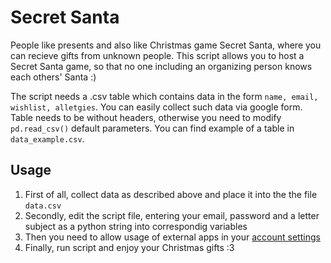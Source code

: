 # Secret Santa
People like presents and also like Christmas game Secret Santa, where you can recieve gifts from unknown people. This script allows you to host a Secret Santa game, so that no one including an organizing person knows each others' Santa :)

The script needs a .csv table which contains data in the form `name, email, wishlist, alletgies`. You can easily collect such data via google form. Table needs to be without headers, otherwise you need to modify `pd.read_csv()` default parameters. You can find example of a table in `data_example.csv`.

## Usage
1. First of all, collect data as described above and place it into the the file `data.csv`
2. Secondly, edit the script file, entering your email, password and a letter subject as a python string into correspondig variables
3. Then you need to allow usage of external apps in your [account settings](https://support.google.com/accounts/answer/6010255)
4. Finally, run script and enjoy your Christmas gifts :3
